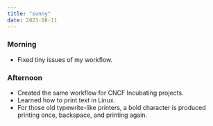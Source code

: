 ```yaml
---
title: "sunny"
date: 2023-08-11
---
```


### Morning
 - Fixed tiny issues of my workflow.

### Afternoon
 - Created the same workflow for CNCF Incubating projects.
 - Learned how to print text in Linux.
 - For those old typewrite-like printers, a bold character is produced printing once, backspace, and printing again.